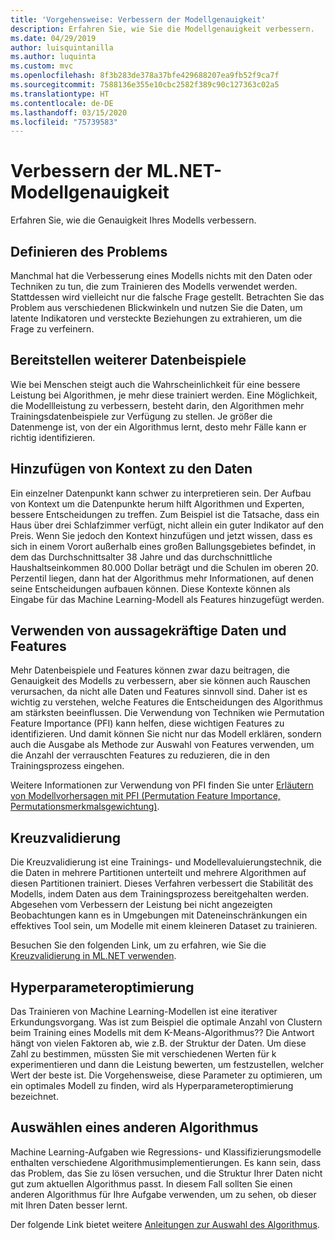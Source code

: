```yaml
---
title: 'Vorgehensweise: Verbessern der Modellgenauigkeit'
description: Erfahren Sie, wie Sie die Modellgenauigkeit verbessern.
ms.date: 04/29/2019
author: luisquintanilla
ms.author: luquinta
ms.custom: mvc
ms.openlocfilehash: 8f3b283de378a37bfe429688207ea9fb52f9ca7f
ms.sourcegitcommit: 7588136e355e10cbc2582f389c90c127363c02a5
ms.translationtype: HT
ms.contentlocale: de-DE
ms.lasthandoff: 03/15/2020
ms.locfileid: "75739583"
---
```

# <a name="improve-mlnet-model-accuracy"></a>Verbessern der ML.NET-Modellgenauigkeit

Erfahren Sie, wie die Genauigkeit Ihres Modells verbessern.

## <a name="reframe-the-problem"></a>Definieren des Problems

Manchmal hat die Verbesserung eines Modells nichts mit den Daten oder Techniken zu tun, die zum Trainieren des Modells verwendet werden. Stattdessen wird vielleicht nur die falsche Frage gestellt. Betrachten Sie das Problem aus verschiedenen Blickwinkeln und nutzen Sie die Daten, um latente Indikatoren und versteckte Beziehungen zu extrahieren, um die Frage zu verfeinern.

## <a name="provide-more-data-samples"></a>Bereitstellen weiterer Datenbeispiele

Wie bei Menschen steigt auch die Wahrscheinlichkeit für eine bessere Leistung bei Algorithmen, je mehr diese trainiert werden. Eine Möglichkeit, die Modellleistung zu verbessern, besteht darin, den Algorithmen mehr Trainingsdatenbeispiele zur Verfügung zu stellen. Je größer die Datenmenge ist, von der ein Algorithmus lernt, desto mehr Fälle kann er richtig identifizieren.

## <a name="add-context-to-the-data"></a>Hinzufügen von Kontext zu den Daten

Ein einzelner Datenpunkt kann schwer zu interpretieren sein. Der Aufbau von Kontext um die Datenpunkte herum hilft Algorithmen und Experten, bessere Entscheidungen zu treffen. Zum Beispiel ist die Tatsache, dass ein Haus über drei Schlafzimmer verfügt, nicht allein ein guter Indikator auf den Preis. Wenn Sie jedoch den Kontext hinzufügen und jetzt wissen, dass es sich in einem Vorort außerhalb eines großen Ballungsgebietes befindet, in dem das Durchschnittsalter 38 Jahre und das durchschnittliche Haushaltseinkommen 80.000 Dollar beträgt und die Schulen im oberen 20. Perzentil liegen, dann hat der Algorithmus mehr Informationen, auf denen seine Entscheidungen aufbauen können. Diese Kontexte können als Eingabe für das Machine Learning-Modell als Features hinzugefügt werden.

## <a name="use-meaningful-data-and-features"></a>Verwenden von aussagekräftige Daten und Features

Mehr Datenbeispiele und Features können zwar dazu beitragen, die Genauigkeit des Modells zu verbessern, aber sie können auch Rauschen verursachen, da nicht alle Daten und Features sinnvoll sind. Daher ist es wichtig zu verstehen, welche Features die Entscheidungen des Algorithmus am stärksten beeinflussen. Die Verwendung von Techniken wie Permutation Feature Importance (PFI) kann helfen, diese wichtigen Features zu identifizieren. Und damit können Sie nicht nur das Modell erklären, sondern auch die Ausgabe als Methode zur Auswahl von Features verwenden, um die Anzahl der verrauschten Features zu reduzieren, die in den Trainingsprozess eingehen.

Weitere Informationen zur Verwendung von PFI finden Sie unter [Erläutern von Modellvorhersagen mit PFI (Permutation Feature Importance, Permutationsmerkmalsgewichtung)](../how-to-guides/explain-machine-learning-model-permutation-feature-importance-ml-net.md).

## <a name="cross-validation"></a>Kreuzvalidierung

Die Kreuzvalidierung ist eine Trainings- und Modellevaluierungstechnik, die die Daten in mehrere Partitionen unterteilt und mehrere Algorithmen auf diesen Partitionen trainiert. Dieses Verfahren verbessert die Stabilität des Modells, indem Daten aus dem Trainingsprozess bereitgehalten werden. Abgesehen vom Verbessern der Leistung bei nicht angezeigten Beobachtungen kann es in Umgebungen mit Dateneinschränkungen ein effektives Tool sein, um Modelle mit einem kleineren Dataset zu trainieren.

Besuchen Sie den folgenden Link, um zu erfahren, wie Sie die [Kreuzvalidierung in ML.NET verwenden](../how-to-guides/train-machine-learning-model-cross-validation-ml-net.md).

## <a name="hyperparameter-tuning"></a>Hyperparameteroptimierung

Das Trainieren von Machine Learning-Modellen ist eine iterativer Erkundungsvorgang. Was ist zum Beispiel die optimale Anzahl von Clustern beim Training eines Modells mit dem K-Means-Algorithmus?? Die Antwort hängt von vielen Faktoren ab, wie z.B. der Struktur der Daten. Um diese Zahl zu bestimmen, müssten Sie mit verschiedenen Werten für k experimentieren und dann die Leistung bewerten, um festzustellen, welcher Wert der beste ist. Die Vorgehensweise, diese Parameter zu optimieren, um ein optimales Modell zu finden, wird als Hyperparameteroptimierung bezeichnet.

## <a name="choose-a-different-algorithm"></a>Auswählen eines anderen Algorithmus

Machine Learning-Aufgaben wie Regressions- und Klassifizierungsmodelle enthalten verschiedene Algorithmusimplementierungen. Es kann sein, dass das Problem, das Sie zu lösen versuchen, und die Struktur Ihrer Daten nicht gut zum aktuellen Algorithmus passt. In diesem Fall sollten Sie einen anderen Algorithmus für Ihre Aufgabe verwenden, um zu sehen, ob dieser mit Ihren Daten besser lernt.

Der folgende Link bietet weitere [Anleitungen zur Auswahl des Algorithmus](../how-to-choose-an-ml-net-algorithm.md).

